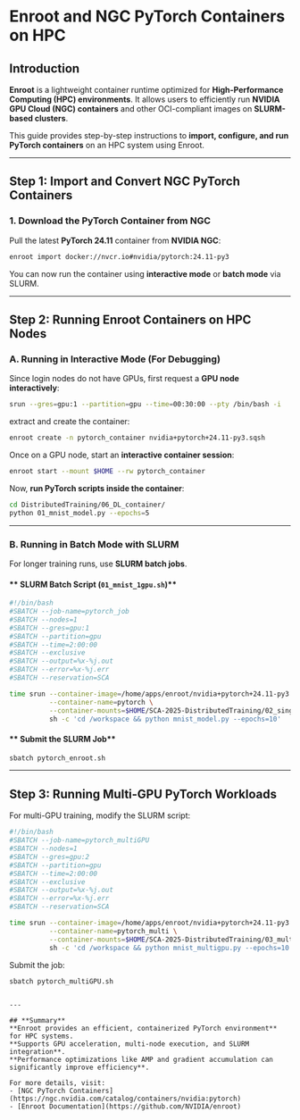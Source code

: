 # **Enroot and NGC PyTorch Containers on HPC**

## **Introduction**
**Enroot** is a lightweight container runtime optimized for **High-Performance Computing (HPC) environments**. It allows users to efficiently run **NVIDIA GPU Cloud (NGC) containers** and other OCI-compliant images on **SLURM-based clusters**.

This guide provides step-by-step instructions to **import, configure, and run PyTorch containers** on an HPC system using Enroot.

---

## **Step 1: Import and Convert NGC PyTorch Containers**

### **1. Download the PyTorch Container from NGC**
Pull the latest **PyTorch 24.11** container from **NVIDIA NGC**:

```bash
enroot import docker://nvcr.io#nvidia/pytorch:24.11-py3
```

You can now run the container using **interactive mode** or **batch mode** via SLURM.

---

## **Step 2: Running Enroot Containers on HPC Nodes**

### **A. Running in Interactive Mode (For Debugging)**
Since login nodes do not have GPUs, first request a **GPU node interactively**:

```bash
srun --gres=gpu:1 --partition=gpu --time=00:30:00 --pty /bin/bash -i
```

extract and create the container:

```bash
enroot create -n pytorch_container nvidia+pytorch+24.11-py3.sqsh
```
Once on a GPU node, start an **interactive container session**:

```bash
enroot start --mount $HOME --rw pytorch_container
```

Now, **run PyTorch scripts inside the container**:

```bash
cd DistributedTraining/06_DL_container/
python 01_mnist_model.py --epochs=5
```

---

### **B. Running in Batch Mode with SLURM**
For longer training runs, use **SLURM batch jobs**.

#### ** SLURM Batch Script (`01_mnist_1gpu.sh`)**
```bash
#!/bin/bash
#SBATCH --job-name=pytorch_job
#SBATCH --nodes=1
#SBATCH --gres=gpu:1
#SBATCH --partition=gpu
#SBATCH --time=2:00:00
#SBATCH --exclusive
#SBATCH --output=%x-%j.out
#SBATCH --error=%x-%j.err
#SBATCH --reservation=SCA

time srun --container-image=/home/apps/enroot/nvidia+pytorch+24.11-py3.sqsh \
          --container-name=pytorch \
          --container-mounts=$HOME/SCA-2025-DistributedTraining/02_singlegpu_training/:/workspace \
          sh -c 'cd /workspace && python mnist_model.py --epochs=10'
```

#### ** Submit the SLURM Job**
```bash
sbatch pytorch_enroot.sh
```

---

## **Step 3: Running Multi-GPU PyTorch Workloads**
For multi-GPU training, modify the SLURM script:

```bash
#!/bin/bash
#SBATCH --job-name=pytorch_multiGPU
#SBATCH --nodes=1
#SBATCH --gres=gpu:2
#SBATCH --partition=gpu
#SBATCH --time=2:00:00
#SBATCH --exclusive
#SBATCH --output=%x-%j.out
#SBATCH --error=%x-%j.err
#SBATCH --reservation=SCA

time srun --container-image=/home/apps/enroot/nvidia+pytorch+24.11-py3.sqsh \
          --container-name=pytorch_multi \
          --container-mounts=$HOME/SCA-2025-DistributedTraining/03_multigpu_dp_training/:/workspace \
          sh -c 'cd /workspace && python mnist_multigpu.py --epochs=10'
```

Submit the job:

```bash
sbatch pytorch_multiGPU.sh
```
```

---

## **Summary**
**Enroot provides an efficient, containerized PyTorch environment** for HPC systems.  
**Supports GPU acceleration, multi-node execution, and SLURM integration**.  
**Performance optimizations like AMP and gradient accumulation can significantly improve efficiency**.  

For more details, visit:
- [NGC PyTorch Containers](https://ngc.nvidia.com/catalog/containers/nvidia:pytorch)
- [Enroot Documentation](https://github.com/NVIDIA/enroot)
